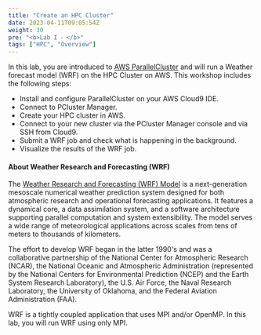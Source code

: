 ```yaml
---
title: "Create an HPC Cluster"
date: 2023-04-11T09:05:54Z
weight: 30
pre: "<b>Lab I ⁃ </b>"
tags: ["HPC", "Overview"]
---
```

In this lab, you are introduced to [AWS ParallelCluster](https://aws.amazon.com/hpc/parallelcluster/) and will run a Weather forecast model (WRF) on the HPC Cluster on AWS. This workshop includes the following steps:

- Install and configure ParallelCluster on your AWS Cloud9 IDE.
- Connect to PCluster Manager.
- Create your HPC cluster in AWS.
- Connect to your new cluster via the PCluster Manager console and via SSH from Cloud9.
- Submit a WRF job and check what is happening in the background.
- Visualize the results of the WRF job.

#### About Weather Research and Forecasting (WRF)
The [Weather Research and Forecasting (WRF) Model](https://ncar.ucar.edu/what-we-offer/models/weather-research-and-forecasting-model-wrf) is a next-generation mesoscale numerical weather prediction system designed for both atmospheric research and operational forecasting applications.
It features a dynamical core, a data assimilation system, and a software architecture supporting parallel computation and system extensibility.
The model serves a wide range of meteorological applications across scales from tens of meters to thousands of kilometers.

The effort to develop WRF began in the latter 1990's and was a collaborative partnership of the National Center for Atmospheric Research (NCAR), the National Oceanic and Atmospheric Administration (represented by the National Centers for Environmental Prediction (NCEP) and the Earth System Research Laboratory), the U.S. Air Force, the Naval Research Laboratory, the University of Oklahoma, and the Federal Aviation Administration (FAA).

WRF is a tightly coupled application that uses MPI and/or OpenMP.
In this lab, you will run WRF using only MPI.